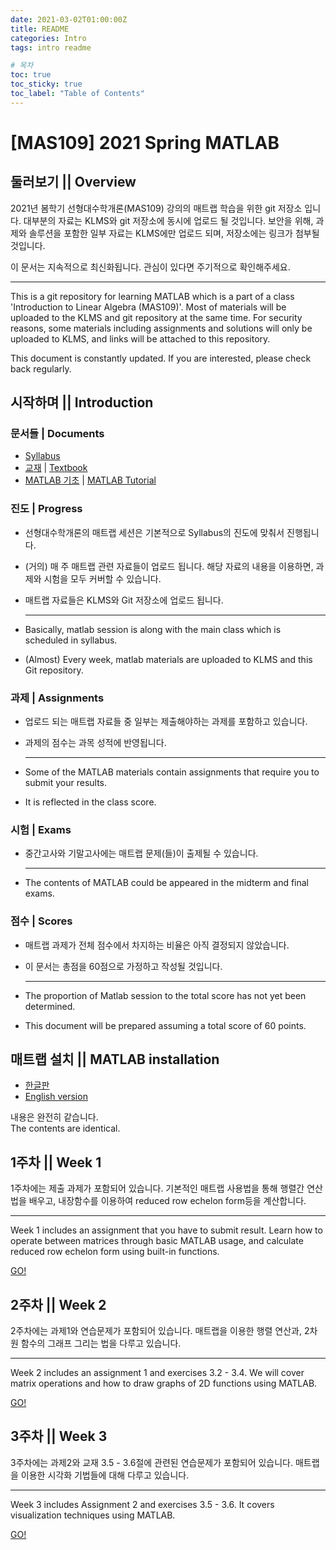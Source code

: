 ```yaml
---
date: 2021-03-02T01:00:00Z
title: README
categories: Intro
tags: intro readme

# 목차
toc: true  
toc_sticky: true
toc_label: "Table of Contents" 
---
```


# [MAS109] 2021 Spring MATLAB

## 둘러보기 || Overview
2021년 봄학기 선형대수학개론(MAS109) 강의의 매트랩 학습을 위한 git 저장소 입니다. 대부분의 자료는 KLMS와 git 저장소에 동시에 업로드 될  것입니다. 보안을 위해, 과제와 솔루션을 포함한 일부 자료는 KLMS에만 업로드 되며, 저장소에는 링크가 첨부될 것입니다.

이 문서는 지속적으로 최신화됩니다. 관심이 있다면 주기적으로 확인해주세요.

---

This is a git repository for learning MATLAB which is a part of a class 'Introduction to Linear Algebra (MAS109)'. Most of materials will be uploaded to the KLMS and git repository at the same time. For security reasons, some materials including assignments and solutions will only be uploaded to KLMS, and links will be attached to this repository.

This document is constantly updated. If you are interested, please check back regularly.

## 시작하며 || Introduction
### 문서들 | Documents
- [Syllabus]({{site.baseurl}}/file/intro/MAS109_Syllabus.pdf)
- [교재]({{site.baseurl}}/file/intro/textbook.pdf) | 
[Textbook]({{site.baseurl}}/file/intro/textbook.pdf)
- [MATLAB 기초]({{site.baseurl}}/intro/MATLAB-Tutorial/) | 
[MATLAB Tutorial]({{site.baseurl}}/intro/MATLAB-Tutorial/)

### 진도 | Progress
- 선형대수학개론의 매트랩 세션은 기본적으로 Syllabus의 진도에 맞춰서 진행됩니다.
- (거의) 매 주 매트랩 관련 자료들이 업로드 됩니다. 해당 자료의 내용을 이용하면, 과제와 시험을 모두 커버할 수 있습니다.
- 매트랩 자료들은 KLMS와 Git 저장소에 업로드 됩니다.

    ---

- Basically, matlab session is along with the main class which is scheduled in syllabus.
- (Almost) Every week, matlab materials are uploaded to KLMS and this Git repository.

### 과제 | Assignments
- 업로드 되는 매트랩 자료들 중 일부는 제출해야하는 과제를 포함하고 있습니다.
- 과제의 점수는 과목 성적에 반영됩니다.

    ---

- Some of the MATLAB materials contain assignments that require you to submit your results.
- It is reflected in the class score.

### 시험 | Exams
- 중간고사와 기말고사에는 매트랩 문제(들)이 출제될 수 있습니다. 

    ---

- The contents of MATLAB could be appeared in the midterm and final exams.

### 점수 | Scores
- 매트랩 과제가 전체 점수에서 차지하는 비율은 아직 결정되지 않았습니다.
- 이 문서는 총점을 60점으로 가정하고 작성될 것입니다.

    ---

- The proportion of Matlab session to the total score has not yet been determined.
- This document will be prepared assuming a total score of 60 points.

## 매트랩 설치 || MATLAB installation
- [한글판]({{site.baseurl}}/intro/InstallGuide)
- [English version]({{site.baseurl}}/intro/InstallGuideEng)

내용은 완전히 같습니다.\
The contents are identical.

## 1주차 || Week 1
1주차에는 제출 과제가 포함되어 있습니다. 기본적인 매트랩 사용법을 통해 행렬간 연산법을 배우고, 내장함수를 이용하여 reduced row echelon form등을 계산합니다.

---

Week 1 includes an assignment that you have to submit result. Learn how to operate between matrices through basic MATLAB usage, and calculate reduced row echelon form using built-in functions.

[GO!]({{site.baseurl}}/week1/readme_week1)

## 2주차 || Week 2
2주차에는 과제1와 연습문제가 포함되어 있습니다. 매트랩을 이용한 행렬 연산과, 2차원 함수의 그래프 그리는 법을 다루고 있습니다.

---

Week 2 includes an assignment 1 and exercises 3.2 - 3.4. We will cover matrix operations and how to draw graphs of 2D functions using MATLAB.

[GO!]({{site.baseurl}}/week2/readme_week2)

## 3주차 || Week 3

3주차에는 과제2와 교재 3.5 - 3.6절에 관련된 연습문제가 포함되어 있습니다. 매트랩을 이용한 시각화 기법들에 대해 다루고 있습니다.

---

Week 3 includes Assignment 2 and exercises 3.5 - 3.6. It covers visualization techniques using MATLAB.

[GO!]({{site.baseurl}}/week3/readme_week3)

